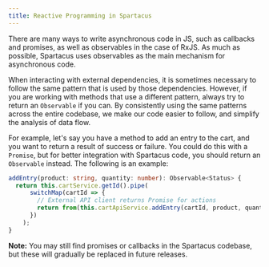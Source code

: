 ```yaml
---
title: Reactive Programming in Spartacus
---
```


There are many ways to write asynchronous code in JS, such as callbacks and promises, as well as observables in the case of RxJS. As much as possible, Spartacus uses observables as the main mechanism for asynchronous code.

When interacting with external dependencies, it is sometimes necessary to follow the same pattern that is used by those dependencies. However, if you are working with methods that use a different pattern, always try to return an `Observable` if you can. By consistently using the same patterns across the entire codebase, we make our code easier to follow, and simplify the analysis of data flow.

For example, let's say you have a method to add an entry to the cart, and you want to return a result of success or failure. You could do this with a `Promise`, but for better integration with Spartacus code, you should return an `Observable` instead. The following is an example:

```typescript
addEntry(product: string, quantity: number): Observable<Status> {
  return this.cartService.getId().pipe(
      switchMap(cartId => {
        // External API client returns Promise for actions
        return from(this.cartApiService.addEntry(cartId, product, quantity))
      })
    );
}
```

**Note:** You may still find promises or callbacks in the Spartacus codebase, but these will gradually be replaced in future releases.
